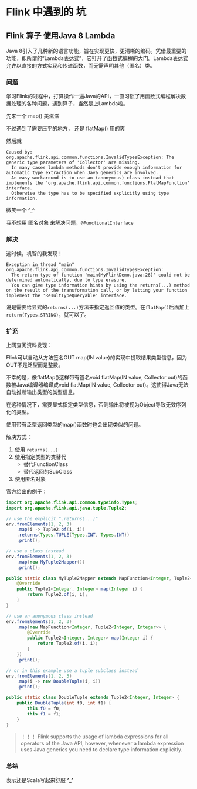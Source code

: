 # Flink 中遇到的 坑

## Flink 算子 使用Java 8 Lambda

Java 8引入了几种新的语言功能，旨在实现更快，更清晰的编码。凭借最重要的功能，即所谓的“Lambda表达式”，它打开了函数式编程的大门。Lambda表达式允许以直接的方式实现和传递函数，而无需声明其他（匿名）类。

### 问题

学习Flink的过程中，打算操作一遍Java的API，一直习惯了用函数式编程解决数据处理的各种问题，遇到算子，当然是上Lambda啦。

先来一个 map() 美滋滋

不过遇到了需要压平的地方， 还是 flatMap() 用的爽

然后就

```log
Caused by: org.apache.flink.api.common.functions.InvalidTypesException: The generic type parameters of 'Collector' are missing. 
  In many cases lambda methods don't provide enough information for automatic type extraction when Java generics are involved. 
  An easy workaround is to use an (anonymous) class instead that implements the 'org.apache.flink.api.common.functions.FlatMapFunction' interface. 
  Otherwise the type has to be specified explicitly using type information.
```

微笑一个 ^_^

我不想用 匿名对象 来解决问题，`@FunctionalInterface`

### 解决

这时候，机智的我发现！

```log
Exception in thread "main" org.apache.flink.api.common.functions.InvalidTypesException:
  The return type of function 'main(MyFlinkDemo.java:26)' could not be determined automatically, due to type erasure. 
  You can give type information hints by using the returns(...) method on the result of the transformation call, or by letting your function implement the 'ResultTypeQueryable' interface.
```

说是需要给显式的`returns(...)`方法来指定返回值的类型。在`flatMap()`后面加上`return(Types.STRING)`，就可以了。

### 扩充

上网查阅资料发现：

Flink可以自动从方法签名OUT map(IN value)的实现中提取结果类型信息，因为OUT不是泛型而是整数。

不幸的是，像flatMap()这样带有签名void flatMap(IN value, Collector<OUT> out)的函数被Java编译器编译成void flatMap(IN value, Collector out)。这使得Java无法自动推断输出类型的类型信息。

在这种情况下，需要显式指定类型信息，否则输出将被视为Object导致无效序列化的类型。

使用带有泛型返回类型的map()函数时也会出现类似的问题。

解决方式：

1. 使用 `returns(...)`
2. 使用指定类型的类替代
   - 替代FunctionClass
   - 替代返回的SubClass
3. 使用匿名对象

官方给出的例子：

```java
import org.apache.flink.api.common.typeinfo.Types;
import org.apache.flink.api.java.tuple.Tuple2;

// use the explicit ".returns(...)"
env.fromElements(1, 2, 3)
    .map(i -> Tuple2.of(i, i))
    .returns(Types.TUPLE(Types.INT, Types.INT))
    .print();

// use a class instead
env.fromElements(1, 2, 3)
    .map(new MyTuple2Mapper())
    .print();

public static class MyTuple2Mapper extends MapFunction<Integer, Tuple2<Integer, Integer>> {
    @Override
    public Tuple2<Integer, Integer> map(Integer i) {
        return Tuple2.of(i, i);
    }
}

// use an anonymous class instead
env.fromElements(1, 2, 3)
    .map(new MapFunction<Integer, Tuple2<Integer, Integer>> {
        @Override
        public Tuple2<Integer, Integer> map(Integer i) {
            return Tuple2.of(i, i);
        }
    })
    .print();

// or in this example use a tuple subclass instead
env.fromElements(1, 2, 3)
    .map(i -> new DoubleTuple(i, i))
    .print();

public static class DoubleTuple extends Tuple2<Integer, Integer> {
    public DoubleTuple(int f0, int f1) {
        this.f0 = f0;
        this.f1 = f1;
    }
}
```

> ！！！ Flink supports the usage of lambda expressions for all operators of the Java API, however, whenever a lambda expression uses Java generics you need to declare type information explicitly.

### 总结

表示还是Scala写起来舒服 ^_^

